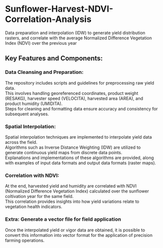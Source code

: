 # Sunflower-Harvest-NDVI-Correlation-Analysis
Data preparation and interpolation (IDW) to generate yield distribution rasters, and correlate with the average Normalized Difference Vegetation Index (NDVI) over the previous year

## Key Features and Components:

### Data Cleansing and Preparation: 
The repository includes scripts and guidelines for preprocessing raw yield data.   
This involves handling georeferenced coordinates, product weight (RESAKG), harvester speed (VELOCITA), harvested area (AREA), and product humidity (UMIDITA).   
Steps for cleaning and formatting data ensure accuracy and consistency for subsequent analyses.  

### Spatial Interpolation: 
Spatial interpolation techniques are implemented to interpolate yield data across the field.   
Algorithms such as Inverse Distance Weighting (IDW) are utilized to generate continuous yield maps from discrete data points.  
Explanations and implementations of these algorithms are provided, along with examples of input data formats and output data formats (raster maps).

### Correlation with NDVI: 
At the end, harvested yield and humidity are correlated with NDVI (Normalized Difference Vegetation Index) calculated over the sunflower coltivation year for the same field.   
This correlation provides insights into how yield variations relate to vegetation health indicators.  

### Extra: Generate a vector file for field application
Once the interpolated yield or vigor data are obtained, it is possible to convert this information into vector format for the application of precision farming operations.

